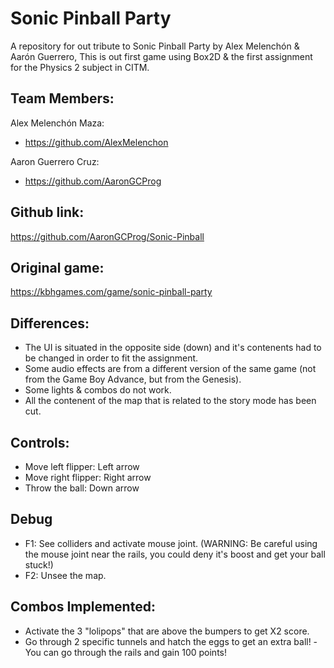 # Sonic Pinball Party
 A repository for out tribute to Sonic Pinball Party by Alex Melenchón & Aarón Guerrero,
 This is out first game using Box2D & the first assignment for the Physics 2 subject in CITM.

## Team Members:
Alex Melenchón Maza:
 - https://github.com/AlexMelenchon

Aaron Guerrero Cruz: 
 - https://github.com/AaronGCProg

## Github link:
https://github.com/AaronGCProg/Sonic-Pinball

## Original game:
 https://kbhgames.com/game/sonic-pinball-party

## Differences:
- The UI is situated in the opposite side (down) and it's contenents had to be changed in order to fit the assignment.
- Some audio effects are from a different version of the same game (not from the Game Boy Advance, but from the Genesis).
- Some lights & combos do not work.
- All the contenent of the map that is related to the story mode has been cut.

## Controls:
- Move left flipper: Left arrow
- Move right flipper: Right arrow
- Throw the ball: Down arrow

## Debug
- F1: See colliders and activate mouse joint. (WARNING: Be careful using the mouse joint near the rails, you could deny it's boost and get your ball stuck!)
- F2: Unsee the map.

## Combos Implemented:
- Activate the 3 "lolipops" that are above the bumpers to get X2 score.
- Go through 2 specific tunnels and hatch the eggs to get an extra ball!
-You can go through the rails and gain 100 points!
